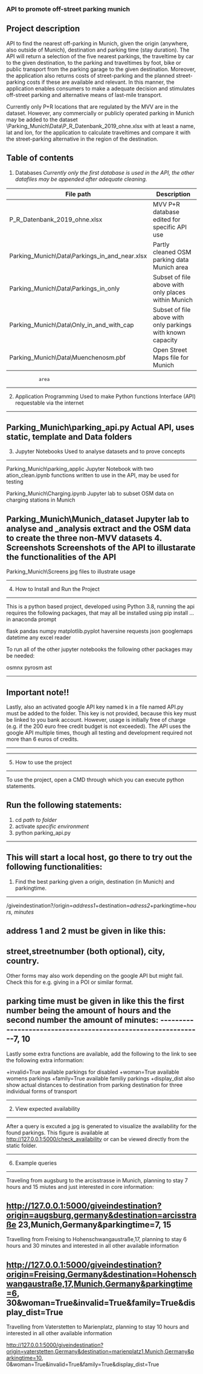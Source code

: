 ### API to promote off-street parking munich	

## Project description

API to find the nearest off-parking in Munich, given the origin (anywhere, also outside of Munich), destination and parking time (stay duration). The API will return a selection of the five nearest parkings, the traveltime by car to the given destination, to the parking and traveltimes by foot, bike or public transport from the parking garage to the given destination. Moreover, the application also returns costs of street-parking and the planned street-parking costs if these are available and relevant. In this manner, the application enables consumers to make a adequate decision and stimulates off-street parking and alternative means of last-mile transport.

Currently only P+R locations that are regulated by the MVV are in the dataset. However, any commercially or publicly operated parking in Munich may be added to the dataset \Parking_Munich\Data\P_R_Datenbank_2019_ohne.xlsx with at least a name, lat and lon, for the application to calculate traveltimes and compare it with the street-parking alternative in the region of the destination.

## Table of contents
1. Databases
_Currently only the first database is used in the API, the other datafiles may be appended after adequate cleaning._

| File path                                     | Description                                                    |
|-----------------------------------------------|----------------------------------------------------------------|
| P_R_Datenbank_2019_ohne.xlsx                  | MVV P+R database edited for specific API use                   |
| Parking_Munich\Data\Parkings_in_and_near.xlsx | Partly cleaned OSM parking data Munich area                    |
| Parking_Munich\Data\Parkings_in_only          | Subset of file above with only places within Munich		 |
| Parking_Munich\Data\Only_in_and_with_cap	| Subset of file above with only parkings with known capacity	 |
| Parking_Munich\Data\Muenchenosm.pbf		| Open Street Maps file for Munich				 |

				


				area
--------------------------------------------------------------

2. Application Programming 		Used to make Python functions 
Interface (API)				requestable via the internet
--------------------------------------------------------------									
Parking_Munich\parking_api.py	Actual API, uses static, 								template and Data folders
--------------------------------------------------------------

3. Jupyter Notebooks			Used to analyse datasets and to 							prove concepts
--------------------------------------------------------------	
Parking_Munich\parking_applic	Jupyter Notebook with two 
ation_clean.ipynb			functions written to use in the 							API, may be used for testing

Parking_Munich\Charging.ipynb	Jupyter lab to subset OSM data 							on charging stations in Munich

Parking_Munich\Munich_dataset	Jupyter lab to analyse and 
_analysis					extract and the OSM data 
						to create the three non-MVV 							datasets
4. Screenshots				Screenshots of the API to 								illustarate the functionalities 							of the API
--------------------------------------------------------------	
Parking_Munich\Screens		jpg files to illustrate usage


----------------------------------------------------------------------------------------------------------------------------	
4. How to Install and Run the Project
----------------------------------------------------------------------------------------------------------------------------	
This is a python based project, developed using Python 3.8, running the api requires the following packages, that may all be installed using pip install ... in anaconda prompt

flask
pandas
numpy
matplotlib.pyplot
haversine
requests
json
googlemaps
datetime
any excel reader

To run all of the other jupyter notebooks the following other packages may be needed:

osmnx
pyrosm
ast
 
----------------------------------------------------------------------------------------------------------------------------	
Important note!!
----------------------------------------------------------------------------------------------------------------------------	
Lastly, also an activated google API key named k in a file named API.py must be added to the folder. This key is not provided, because this key must be linked to you bank account. However, usage is initially free of charge (e.g. if the 200 euro free credit budget is not exceeded). The API uses the google API multiple times, though all testing and development required not more than 6 euros of credits.

--------------------------------------------------------------
--------------------------------------------------------------
5. How to use the project
----------------------------------------------------------------------------------------------------------------------------

To use the project, open a CMD through which you can execute python statements. 

Run the following statements:
--------------------------------------------------------------
1. cd *path to folder*
2. activate *specific environment*
3. python parking_api.py
--------------------------------------------------------------

This will start a local host, go there to try out the following functionalities:
--------------------------------------------------------------	
1. Find the best parking given a origin, destination (in Munich) and parkingtime.
--------------------------------------------------------------	
/giveindestination?/origin=*address1*+destination=*adress2*+parkingtime=*hours, minutes*

address 1 and 2 must be given in like this: 
--------------------------------------------------------------	
street,streetnumber (both optional), city, country. 
--------------------------------------------------------------	
Other forms may also work depending on the google API but might fail. Check this for e.g. giving in a POI or similar format.

parking time must be given in like this the first number being the amount of hours and the second number the amount of minutes:
--------------------------------------------------------------7, 10
--------------------------------------------------------------

Lastly some extra functions are available, add the following to the link to see the following extra information:

+invalid=True	available parkings for disabled
+woman=True	available womens parkings
+family=True	available familiy parkings
+display_dist	also show actual distances to destination from 				parking destination for three individual forms of 			transport


--------------------------------------------------------------	
2. View expected availability
--------------------------------------------------------------
After a query is excuted a jpg is generated to visualize the availability for the found parkings. This figure is available at http://127.0.0.1:5000/check_availability or can be viewed directly from the static folder.

----------------------------------------------------------------------------------------------------------------------------
6. Example queries
----------------------------------------------------------------------------------------------------------------------------	
Traveling from augsburg to the arcisstrasse in Munich, planning to stay 7 hours and 15 miutes and just interested in core information:

http://127.0.0.1:5000/giveindestination?origin=augsburg,germany&destination=arcisstraße 23,Munich,Germany&parkingtime=7, 15
-----------------------------------------------------------------	
Travelling from Freising to Hohenschwangaustraße,17, planning to stay 6 hours and 30 minutes and interested in all other available information

http://127.0.0.1:5000/giveindestination?origin=Freising,Germany&destination=Hohenschwangaustraße,17,Munich,Germany&parkingtime=6, 30&woman=True&invalid=True&family=True&display_dist=True
-----------------------------------------------------------------
Travelling from Vaterstetten to Marienplatz, planning to stay 10 hours and interested in all other available information

http://127.0.0.1:5000/giveindestination?origin=vaterstetten,Germany&destination=marienplatz1,Munich,Germany&parkingtime=10, 0&woman=True&invalid=True&family=True&display_dist=True

